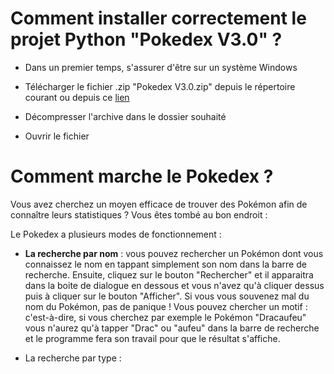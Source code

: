 # Comment installer correctement le projet Python "Pokedex V3.0" ?


- Dans un premier temps, s'assurer d'être sur un système Windows


- Télécharger le fichier .zip "Pokedex V3.0.zip" depuis le répertoire courant ou depuis ce [lien](https://www.mediafire.com/file/a5sdscyt4vsdcpb/Pokedex_V3.0.zip/file)


- Décompresser l'archive dans le dossier souhaité


- Ouvrir le fichier 


# Comment marche le Pokedex ?


Vous avez cherchez un moyen efficace de trouver des Pokémon afin de connaître leurs statistiques ? Vous êtes tombé au bon endroit :


Le Pokedex a plusieurs modes de fonctionnement :


- **La recherche par nom** : vous pouvez rechercher un Pokémon dont vous connaissez le nom en tappant simplement son nom dans la barre de recherche. Ensuite, cliquez sur le bouton "Rechercher" et il apparaitra dans la boite de dialogue en dessous et vous n'avez qu'à cliquer dessus puis à cliquer sur le bouton "Afficher". Si vous vous souvenez mal du nom du Pokémon, pas de panique ! Vous pouvez chercher un motif : c'est-à-dire, si vous cherchez par exemple le Pokémon "Dracaufeu" vous n'aurez qu'à tapper "Drac" ou "aufeu" dans la barre de recherche et le programme fera son travail pour que le résultat s'affiche.


- La recherche par type :
